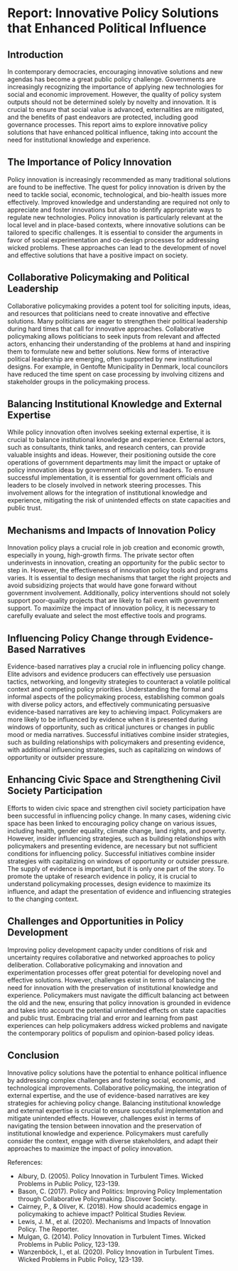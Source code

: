 # Report: Innovative Policy Solutions that Enhanced Political Influence

## Introduction

In contemporary democracies, encouraging innovative solutions and new agendas has become a great public policy challenge. Governments are increasingly recognizing the importance of applying new technologies for social and economic improvement. However, the quality of policy system outputs should not be determined solely by novelty and innovation. It is crucial to ensure that social value is advanced, externalities are mitigated, and the benefits of past endeavors are protected, including good governance processes. This report aims to explore innovative policy solutions that have enhanced political influence, taking into account the need for institutional knowledge and experience.

## The Importance of Policy Innovation

Policy innovation is increasingly recommended as many traditional solutions are found to be ineffective. The quest for policy innovation is driven by the need to tackle social, economic, technological, and bio-health issues more effectively. Improved knowledge and understanding are required not only to appreciate and foster innovations but also to identify appropriate ways to regulate new technologies. Policy innovation is particularly relevant at the local level and in place-based contexts, where innovative solutions can be tailored to specific challenges. It is essential to consider the arguments in favor of social experimentation and co-design processes for addressing wicked problems. These approaches can lead to the development of novel and effective solutions that have a positive impact on society.

## Collaborative Policymaking and Political Leadership

Collaborative policymaking provides a potent tool for soliciting inputs, ideas, and resources that politicians need to create innovative and effective solutions. Many politicians are eager to strengthen their political leadership during hard times that call for innovative approaches. Collaborative policymaking allows politicians to seek inputs from relevant and affected actors, enhancing their understanding of the problems at hand and inspiring them to formulate new and better solutions. New forms of interactive political leadership are emerging, often supported by new institutional designs. For example, in Gentofte Municipality in Denmark, local councilors have reduced the time spent on case processing by involving citizens and stakeholder groups in the policymaking process.

## Balancing Institutional Knowledge and External Expertise

While policy innovation often involves seeking external expertise, it is crucial to balance institutional knowledge and experience. External actors, such as consultants, think tanks, and research centers, can provide valuable insights and ideas. However, their positioning outside the core operations of government departments may limit the impact or uptake of policy innovation ideas by government officials and leaders. To ensure successful implementation, it is essential for government officials and leaders to be closely involved in network steering processes. This involvement allows for the integration of institutional knowledge and experience, mitigating the risk of unintended effects on state capacities and public trust.

## Mechanisms and Impacts of Innovation Policy

Innovation policy plays a crucial role in job creation and economic growth, especially in young, high-growth firms. The private sector often underinvests in innovation, creating an opportunity for the public sector to step in. However, the effectiveness of innovation policy tools and programs varies. It is essential to design mechanisms that target the right projects and avoid subsidizing projects that would have gone forward without government involvement. Additionally, policy interventions should not solely support poor-quality projects that are likely to fail even with government support. To maximize the impact of innovation policy, it is necessary to carefully evaluate and select the most effective tools and programs.

## Influencing Policy Change through Evidence-Based Narratives

Evidence-based narratives play a crucial role in influencing policy change. Elite advisors and evidence producers can effectively use persuasion tactics, networking, and longevity strategies to counteract a volatile political context and competing policy priorities. Understanding the formal and informal aspects of the policymaking process, establishing common goals with diverse policy actors, and effectively communicating persuasive evidence-based narratives are key to achieving impact. Policymakers are more likely to be influenced by evidence when it is presented during windows of opportunity, such as critical junctures or changes in public mood or media narratives. Successful initiatives combine insider strategies, such as building relationships with policymakers and presenting evidence, with additional influencing strategies, such as capitalizing on windows of opportunity or outsider pressure.

## Enhancing Civic Space and Strengthening Civil Society Participation

Efforts to widen civic space and strengthen civil society participation have been successful in influencing policy change. In many cases, widening civic space has been linked to encouraging policy change on various issues, including health, gender equality, climate change, land rights, and poverty. However, insider influencing strategies, such as building relationships with policymakers and presenting evidence, are necessary but not sufficient conditions for influencing policy. Successful initiatives combine insider strategies with capitalizing on windows of opportunity or outsider pressure. The supply of evidence is important, but it is only one part of the story. To promote the uptake of research evidence in policy, it is crucial to understand policymaking processes, design evidence to maximize its influence, and adapt the presentation of evidence and influencing strategies to the changing context.

## Challenges and Opportunities in Policy Development

Improving policy development capacity under conditions of risk and uncertainty requires collaborative and networked approaches to policy deliberation. Collaborative policymaking and innovation and experimentation processes offer great potential for developing novel and effective solutions. However, challenges exist in terms of balancing the need for innovation with the preservation of institutional knowledge and experience. Policymakers must navigate the difficult balancing act between the old and the new, ensuring that policy innovation is grounded in evidence and takes into account the potential unintended effects on state capacities and public trust. Embracing trial and error and learning from past experiences can help policymakers address wicked problems and navigate the contemporary politics of populism and opinion-based policy ideas.

## Conclusion

Innovative policy solutions have the potential to enhance political influence by addressing complex challenges and fostering social, economic, and technological improvements. Collaborative policymaking, the integration of external expertise, and the use of evidence-based narratives are key strategies for achieving policy change. Balancing institutional knowledge and external expertise is crucial to ensure successful implementation and mitigate unintended effects. However, challenges exist in terms of navigating the tension between innovation and the preservation of institutional knowledge and experience. Policymakers must carefully consider the context, engage with diverse stakeholders, and adapt their approaches to maximize the impact of policy innovation.

References:

- Albury, D. (2005). Policy Innovation in Turbulent Times. Wicked Problems in Public Policy, 123-139.
- Bason, C. (2017). Policy and Politics: Improving Policy Implementation through Collaborative Policymaking. Discover Society.
- Cairney, P., & Oliver, K. (2018). How should academics engage in policymaking to achieve impact? Political Studies Review.
- Lewis, J. M., et al. (2020). Mechanisms and Impacts of Innovation Policy. The Reporter.
- Mulgan, G. (2014). Policy Innovation in Turbulent Times. Wicked Problems in Public Policy, 123-139.
- Wanzenböck, I., et al. (2020). Policy Innovation in Turbulent Times. Wicked Problems in Public Policy, 123-139.